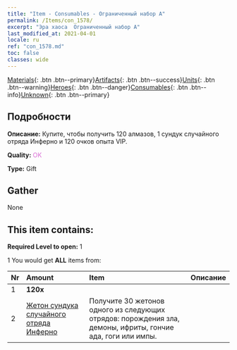 ```yaml
---
title: "Item - Consumables - Ограниченный набор A"
permalink: /Items/con_1578/
excerpt: "Эра хаоса  Ограниченный набор A"
last_modified_at: 2021-04-01
locale: ru
ref: "con_1578.md"
toc: false
classes: wide
---
```

 [Materials](/ru/Items/){: .btn .btn--primary}[Artifacts](/ru/Items/Artifacts/){: .btn .btn--success}[Units](/ru/Items/Units/){: .btn .btn--warning}[Heroes](/ru/Items/Heroes/){: .btn .btn--danger}[Consumables](/ru/Items/Consumables/){: .btn .btn--info}[Unknown](/ru/Items/Unknown/){: .btn .btn--primary}

## Подробности
 **Описание:** Купите, чтобы получить 120 алмазов, 1 сундук случайного отряда Инферно и 120 очков опыта VIP.

 **Quality:** <span style="color: #DA70D6">OK</span>

 **Type:** Gift

## Gather

  None

## This item contains:

 **Required Level to open:** 1

 1 You would get **ALL** items  from:

  | Nr | Amount |     Item    | Описание |
  |:---|:-------|:------------|:-----------:|
  | 1 |  **120x** | <i class="fas fa-gem"/> |  | 
  | 2 | [Жетон сундука случайного отряда Инферно](/ru/Items/con_1582/) | Получите 30 жетонов одного из следующих отрядов: порождения зла, демоны, ифриты, гончие ада, гоги или импы. | 
